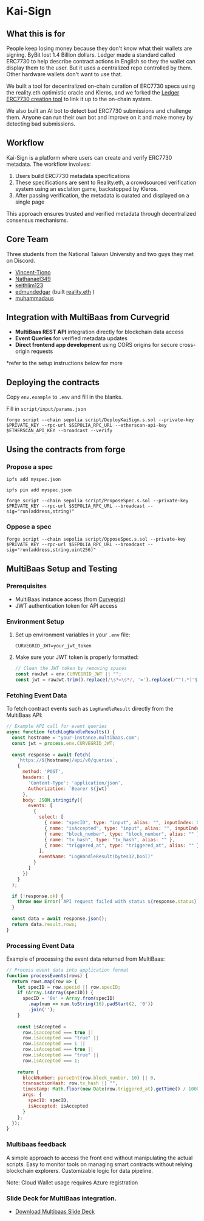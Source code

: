 # Kai-Sign

## What this is for

People keep losing money because they don't know what their wallets are signing. ByBit lost 1.4 Billion dollars. Ledger made a standard called ERC7730 to help describe contract actions in English so they the wallet can display them to the user. But it uses a centralized repo controlled by them. Other hardware wallets don't want to use that.

We built a tool for decentralized on-chain curation of ERC7730 specs using the reality.eth optimistic oracle and Kleros, and we forked the [Ledger ERC7730 creation tool](https://github.com/LedgerHQ/clear-signing-erc7730-builder) to link it up to the on-chain system. 

We also built an AI bot to detect bad ERC7730 submissions and challenge them. Anyone can run their own bot and improve on it and make money by detecting bad submissions.

## Workflow

Kai-Sign is a platform where users can create and verify ERC7730 metadata. The workflow involves:

1. Users build ERC7730 metadata specifications
2. These specifications are sent to Reality.eth, a crowdsourced verification system using an esclation game, backstopped by Kleros.
3. After passing verification, the metadata is curated and displayed on a single page

This approach ensures trusted and verified metadata through decentralized consensus mechanisms.

## Core Team

Three students from the National Taiwan University and two guys they met on Discord.

- [Vincent-Tiono](https://github.com/Vincent-Tiono)
- [Nathanael349](https://github.com/Nathanael349)
- [keithlim123](https://github.com/keithlim123)
- [edmundedgar](https://github.com/edmundedgar) (built [reality.eth](https://reality.eth.link/) )
- [muhammadaus](https://github.com/muhammadaus)

## Integration with MultiBaas from Curvegrid

- **MultiBaas REST API** integration directly for blockchain data access
- **Event Queries** for verified metadata updates
- **Direct frontend app development** using CORS origins for secure cross-origin requests

*refer to the setup instructions below for more

## Deploying the contracts

Copy `env.example` to `.env` and fill in the blanks.

Fill in `script/input/params.json`

`forge script --chain sepolia script/DeployKaiSign.s.sol --private-key $PRIVATE_KEY --rpc-url $SEPOLIA_RPC_URL --etherscan-api-key $ETHERSCAN_API_KEY --broadcast --verify`

## Using the contracts from forge

### Propose a spec

`ipfs add myspec.json`

`ipfs pin add myspec.json`

`forge script --chain sepolia script/ProposeSpec.s.sol --private-key $PRIVATE_KEY --rpc-url $SEPOLIA_RPC_URL --broadcast --sig="run(address,string)"`

### Oppose a spec

`forge script --chain sepolia script/OpposeSpec.s.sol --private-key $PRIVATE_KEY --rpc-url $SEPOLIA_RPC_URL --broadcast --sig="run(address,string,uint256)"`

## MultiBaas Setup and Testing

### Prerequisites
- MultiBaas instance access (from [Curvegrid](https://www.curvegrid.com/))
- JWT authentication token for API access

### Environment Setup
1. Set up environment variables in your `.env` file:
   ```
   CURVEGRID_JWT=your_jwt_token
   ```

2. Make sure your JWT token is properly formatted:
   ```javascript
   // Clean the JWT token by removing spaces
   const rawJwt = env.CURVEGRID_JWT || "";
   const jwt = rawJwt.trim().replace(/\s*=\s*/, '=').replace(/^"(.*)"$/, '$1');
   ```

### Fetching Event Data
To fetch contract events such as `LogHandleResult` directly from the MultiBaas API:

```javascript
// Example API call for event queries
async function fetchLogHandleResults() {
  const hostname = "your-instance.multibaas.com";
  const jwt = process.env.CURVEGRID_JWT;
  
  const response = await fetch(
    `https://${hostname}/api/v0/queries`,
    {
      method: 'POST',
      headers: {
        'Content-Type': 'application/json',
        Authorization: `Bearer ${jwt}`
      },
      body: JSON.stringify({
        events: [
          {
            select: [
              { name: "specID", type: "input", alias: "", inputIndex: 0 },
              { name: "isAccepted", type: "input", alias: "", inputIndex: 1 },
              { name: "block_number", type: "block_number", alias: "" },
              { name: "tx_hash", type: "tx_hash", alias: "" },
              { name: "triggered_at", type: "triggered_at", alias: "" }
            ],
            eventName: "LogHandleResult(bytes32,bool)"
          }
        ]
      })
    }
  );

  if (!response.ok) {
    throw new Error(`API request failed with status ${response.status}`);
  }
  
  const data = await response.json();
  return data.result.rows;
}
```

### Processing Event Data
Example of processing the event data returned from MultiBaas:

```javascript
// Process event data into application format
function processEvents(rows) {
  return rows.map(row => {
    let specID = row.specid || row.specID;
    if (Array.isArray(specID)) {
      specID = '0x' + Array.from(specID)
        .map(num => num.toString(16).padStart(2, '0'))
        .join('');
    }
    
    const isAccepted = 
      row.isaccepted === true || 
      row.isaccepted === "true" || 
      row.isaccepted === 1 ||
      row.isAccepted === true || 
      row.isAccepted === "true" || 
      row.isAccepted === 1;
    
    return {
      blockNumber: parseInt(row.block_number, 10) || 0,
      transactionHash: row.tx_hash || "",
      timestamp: Math.floor(new Date(row.triggered_at).getTime() / 1000),
      args: {
        specID: specID,
        isAccepted: isAccepted
      }
    };
  });
}
```

### Multibaas feedback

A simple approach to access the front end without manipulating the actual scripts.
Easy to monitor tools on managing smart contracts without relying blockchain explorers.
Customizable logic for data pipeline.

Note: Cloud Wallet usage requires Azure registration

### Slide Deck for MultiBaas integration.

- [Download Multibaas Slide Deck](Multibaas-slide-deck/Multibaas.pdf)
